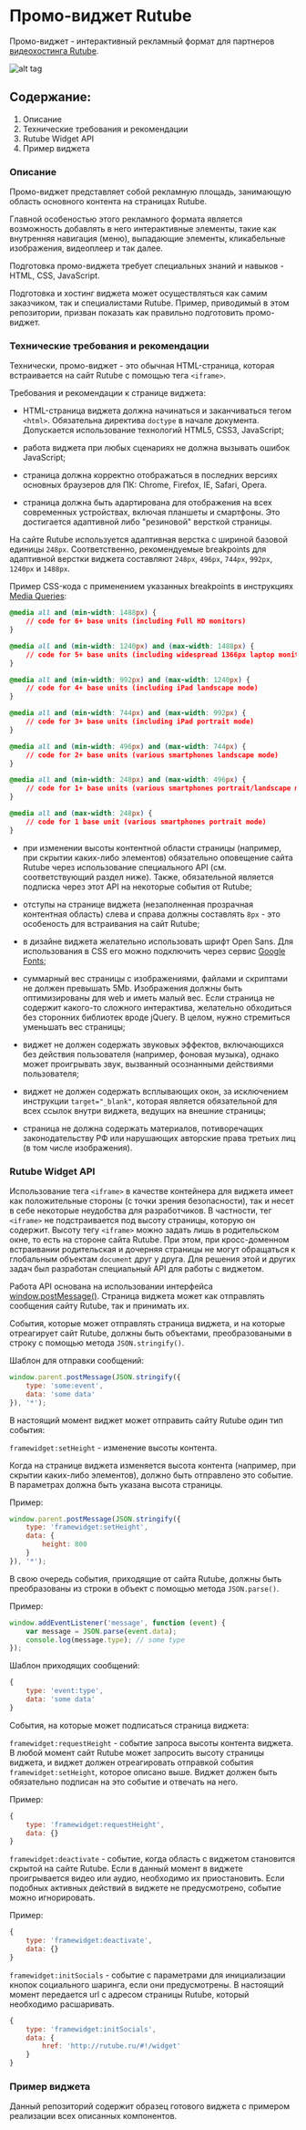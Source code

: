 Промо-виджет Rutube
====================

Промо-виджет - интерактивный рекламный формат для партнеров [видеохостинга Rutube](http://rutube.ru/).

![alt tag](https://github.com/igorpetrovcom/RutubeShowcaseWidget/blob/master/RutubeShowcaseWidget.png)

## Содержание:

1. Описание
2. Технические требования и рекомендации
3. Rutube Widget API
4. Пример виджета

### Описание

Промо-виджет представляет собой рекламную площадь, занимающую область основного контента на страницах Rutube.

Главной особеностью этого рекламного формата является возможность добавлять в него интерактивные элементы, такие как внутренняя навигация (меню), выпадающие элементы, кликабельные изображения, видеоплеер и так далее.

Подготовка промо-виджета требует специальных знаний и навыков - HTML, CSS, JavaScript.

Подготовка и хостинг виджета может осуществляться как самим заказчиком, так и специалистами Rutube. Пример, приводимый в этом репозитории, призван показать как правильно подготовить промо-виджет.

### Технические требования и рекомендации

Технически, промо-виджет - это обычная HTML-страница, которая встраивается на сайт Rutube с помощью тега `<iframe>`.

Требования и рекомендации к странице виджета:

- HTML-страница виджета должна начинаться и заканчиваться тегом `<html>`. Обязательна директива `doctype` в начале документа. Допускается использование технологий HTML5, CSS3, JavaScript;

- работа виджета при любых сценариях не должна вызывать ошибок JavaScript;

- страница должна корректно отображаться в последних версиях основных браузеров для ПК: Chrome, Firefox, IE, Safari, Opera.

- страница должна быть адартирована для отображения на всех современных устройствах, включая планшеты и смартфоны. Это достигается адаптивной либо "резиновой" версткой страницы.

На сайте Rutube используется адаптивная верстка с шириной базовой единицы `248px`. Соответственно, рекомендуемые breakpoints для адаптивной верстки виджета составляют `248px`, `496px`, `744px`, `992px`, `1240px` и `1488px`.

Пример CSS-кода с применением указанных breakpoints в инструкциях [Media Queries](https://developer.mozilla.org/en-US/docs/Web/Guide/CSS/Media_queries):
```css
@media all and (min-width: 1488px) {
	// code for 6+ base units (including Full HD monitors)
}
```
```css
@media all and (min-width: 1240px) and (max-width: 1488px) {
	// code for 5+ base units (including widespread 1366px laptop monitors)
}
```
```css
@media all and (min-width: 992px) and (max-width: 1240px) {
	// code for 4+ base units (including iPad landscape mode)
}
```
```css
@media all and (min-width: 744px) and (max-width: 992px) {
	// code for 3+ base units (including iPad portrait mode)
}
```
```css
@media all and (min-width: 496px) and (max-width: 744px) {
    // code for 2+ base units (various smartphones landscape mode)
}
```
```css
@media all and (min-width: 248px) and (max-width: 496px) {
	// code for 1+ base units (various smartphones portrait/landscape mode)
}
```
```css
@media all and (max-width: 248px) {
	// code for 1 base unit (various smartphones portrait mode)
}
```
- при изменении высоты контентной области страницы (например, при скрытии каких-либо элементов) обязательно оповещение сайта Rutube через использование специального API (см. соответствующий раздел ниже). Также, обязательной является подписка через этот API на некоторые события от Rutube;

- отступы на странице виджета (незаполненная прозрачная контентная область) слева и справа должны составлять `8px` - это особеность для встраивания на сайт Rutube;

- в дизайне виджета желательно использовать шрифт Open Sans. Для использования в CSS его можно подключить через сервис [Google Fonts](http://www.google.com/fonts/);

- суммарный вес страницы с изображениями, файлами и скриптами не должен превышать 5Mb. Изображения должны быть оптимизированы для web и иметь малый вес. Если страница не содержит какого-то сложного интерактива, желательно обходиться без сторонних библиотек вроде jQuery. В целом, нужно стремиться уменьшать вес страницы;

- виджет не должен содержать звуковых эффектов, включающихся без действия пользователя (например, фоновая музыка), однако может проигрывать звук, вызванный осознанными действиями пользователя;

- виджет не должен содержать всплывающих окон, за исключением инструкции `target="_blank"`, которая является обязательной для всех ссылок внутри виджета, ведущих на внешние страницы;

- страница не должна содержать материалов, потиворечащих законодательству РФ или нарушающих авторские права третьих лиц (в том числе изображения).

### Rutube Widget API

Использование тега `<iframe>` в качестве контейнера для виджета имеет как положительные стороны (с точки зрения безопасности), так и несет в себе некоторые неудобства для разработчиков. В частности, тег `<iframe>` не подстраивается под высоту страницы, которую он содержит. Высоту тегу `<iframe>` можно задать лишь в родительском окне, то есть на стороне сайта Rutube. При этом, при кросс-доменном встраивании родительская и дочерняя страницы не могут обращаться к глобальным объектам `document` друг у друга. Для решения этой и других задач был разработан специальный API для работы с виджетом.

Работа API основана на использовании интерфейса [window.postMessage()](https://developer.mozilla.org/en-US/docs/Web/API/Window.postMessage). Страница виджета может как отправлять сообщения сайту Rutube, так и принимать их.

События, которые может отправлять страница виджета, и на которые отреагирует сайт Rutube, должны быть объектами, преобразоваными в строку с помощью метода `JSON.stringify()`.

Шаблон для отправки сообщений:
```javascript
window.parent.postMessage(JSON.stringify({
	type: 'some:event',
	data: 'some data'
}), '*');
```
В настоящий момент виджет может отправить сайту Rutube один тип события:

`framewidget:setHeight` - изменение высоты контента.

Когда на странице виджета изменяется высота контента (например, при скрытии каких-либо элементов), должно быть отправлено это событие. В параметрах должна быть указана высота страницы.

Пример:
```javascript
window.parent.postMessage(JSON.stringify({
	type: 'framewidget:setHeight',
	data: {
		height: 800
	}
}), '*');
```
В свою очередь события, приходящие от сайта Rutube, должны быть преобразованы из строки в объект с помощью метода `JSON.parse()`.

Пример:
```javascript
window.addEventListener('message', function (event) {
	var message = JSON.parse(event.data);
	console.log(message.type); // some type
});
```

Шаблон приходящих сообщений:
```javascript
{
	type: 'event:type',
	data: 'some data'
}
```
События, на которые может подписаться страница виджета:

`framewidget:requestHeight` - событие запроса высоты контента виджета. В любой момент сайт Rutube может запросить высоту страницы виджета, и виджет должен отреагировать отправкой события `framewidget:setHeight`, которое описано выше. Виджет должен быть обязательно подписан на это событие и отвечать на него.

Пример:
```javascript
{
	type: 'framewidget:requestHeight',
	data: {}
}
```
`framewidget:deactivate` - событие, когда область с виджетом становится скрытой на сайте Rutube. Если в данный момент в виджете проигрывается видео или аудио, необходимо их приостановить. Если подобных активных действий в виджете не предусмотрено, событие можно игнорировать.

Пример:
```javascript
{
	type: 'framewidget:deactivate',
	data: {}
}
```
`framewidget:initSocials` - событие с параметрами для инициализации кнопок социального шаринга, если они предусмотрены. В настоящий момент передается url с адресом страницы Rutube, который необходимо расшаривать.
```javascript
{
	type: 'framewidget:initSocials',
	data: {
		href: 'http://rutube.ru/#!/widget'
	}
}
```

### Пример виджета

Данный репозиторий содержит образец готового виджета с примером реализации всех описанных компонентов.

